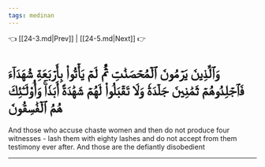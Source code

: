 ```yaml
---
tags: medinan
---
```


👈 [[24-3.md|Prev]] | [[24-5.md|Next]] 👉

# وَٱلَّذِينَ يَرۡمُونَ ٱلۡمُحۡصَنَٰتِ ثُمَّ لَمۡ يَأۡتُواْ بِأَرۡبَعَةِ شُهَدَآءَ فَٱجۡلِدُوهُمۡ ثَمَٰنِينَ جَلۡدَةٗ وَلَا تَقۡبَلُواْ لَهُمۡ شَهَٰدَةً أَبَدٗاۚ وَأُوْلَـٰٓئِكَ هُمُ ٱلۡفَٰسِقُونَ

And those who accuse chaste women and then do not produce four witnesses - lash them with eighty lashes and do not accept from them testimony ever after. And those are the defiantly disobedient

---

